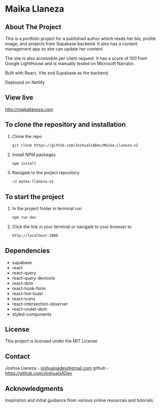 # Maika Llaneza

## About The Project

This is a portfolio project for a published author which reads her bio, profile image, and projects from Supabase backend. It also has a content management app so she can update her content.

The site is also accessible per client request. It has a score of 100 from Google LightHouse and is manually tested on Microsoft Narrator.

Built with React, Vite and Supabase as the backend.

Deployed on Netlify

## View live

http://maikallaneza.com

## To clone the repository and installation

1. Clone the repo

   ```sh
   git clone https://github.com/JoshuaIsADev/Maika-Llaneza-v2

   ```

2. Install NPM packages
   ```sh
   npm install
   ```
3. Navigate to the project repository
   ```sh
   cd maika-llaneza-v2
   ```

## To start the project

1. In the project folder in terminal run

   ```sh
   npm run dev
   ```

2. Click the link in your terminal or navigate to your browser to
   ```sh
   http://localhost:3000
   ```

## Dependencies

<ul>
  <li>supabase</li>
  <li>react</li>
  <li>react-query</li>
  <li>react-query-devtools</li>
  <li>react-dom</li>
  <li>react-hook-form</li>
  <li>react-hot-toast</li>
  <li>react-icons</li>
  <li>react-intersection-observer</li>
  <li>react-router-dom</li>
  <li>styled-components</li>
</ul>

## License

This project is licensed under the MIT License

## Contact

Joshua Llaneza - joshuaisadev@gmail.com
github - https://github.com/JoshuaIsADev

## Acknowledgments

Inspiration and initial guidance from various online resources and tutorials.

